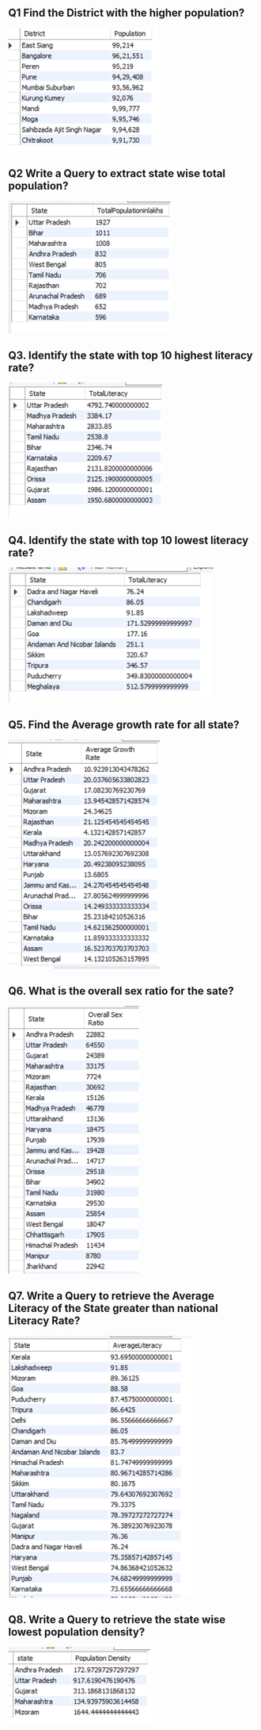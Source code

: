 ## Q1 Find the District with the higher population?

<img src ="https://raw.githubusercontent.com/Dhavaltharkar/Population_Analysis/main/Markdown/1.png">

##  Q2 Write a Query to extract state wise total population?

<img src ="https://raw.githubusercontent.com/Dhavaltharkar/Population_Analysis/main/Markdown/2.png">

## Q3. Identify the state with top 10 highest literacy rate?

<img src ="https://raw.githubusercontent.com/Dhavaltharkar/Population_Analysis/main/Markdown/3.png">

## Q4. Identify the state with top 10 lowest literacy rate?

<img src ="https://raw.githubusercontent.com/Dhavaltharkar/Population_Analysis/main/Markdown/4.png">

## Q5. Find the Average growth rate for all state?

<img src ="https://raw.githubusercontent.com/Dhavaltharkar/Population_Analysis/main/Markdown/5.png">

## Q6. What is the overall sex ratio for the sate?

<img src ="https://raw.githubusercontent.com/Dhavaltharkar/Population_Analysis/main/Markdown/6.png">

## Q7.  Write a Query to retrieve the Average Literacy of the State greater than national Literacy Rate?

<img src ="https://raw.githubusercontent.com/Dhavaltharkar/Population_Analysis/main/Markdown/7.png">

## Q8.  Write a Query to retrieve the state wise lowest population density?

<img src ="https://raw.githubusercontent.com/Dhavaltharkar/Population_Analysis/main/Markdown/8.png">
